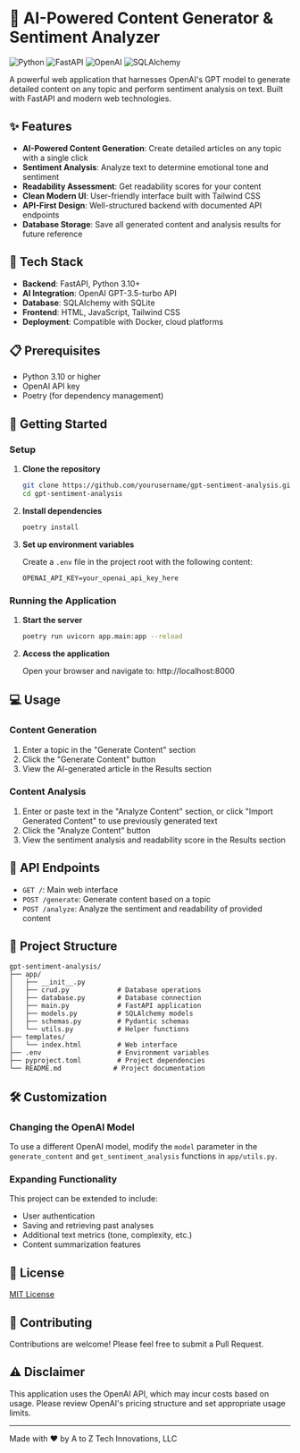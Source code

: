 # 🚀 AI-Powered Content Generator & Sentiment Analyzer

![Python](https://img.shields.io/badge/Python-3.10+-blue.svg)
![FastAPI](https://img.shields.io/badge/FastAPI-0.115-green.svg)
![OpenAI](https://img.shields.io/badge/OpenAI-API-orange.svg)
![SQLAlchemy](https://img.shields.io/badge/SQLAlchemy-2.0-red.svg)

A powerful web application that harnesses OpenAI's GPT model to generate detailed content on any topic and perform sentiment analysis on text. Built with FastAPI and modern web technologies.

## ✨ Features

- **AI-Powered Content Generation**: Create detailed articles on any topic with a single click
- **Sentiment Analysis**: Analyze text to determine emotional tone and sentiment
- **Readability Assessment**: Get readability scores for your content
- **Clean Modern UI**: User-friendly interface built with Tailwind CSS
- **API-First Design**: Well-structured backend with documented API endpoints
- **Database Storage**: Save all generated content and analysis results for future reference

## 🔧 Tech Stack

- **Backend**: FastAPI, Python 3.10+
- **AI Integration**: OpenAI GPT-3.5-turbo API
- **Database**: SQLAlchemy with SQLite
- **Frontend**: HTML, JavaScript, Tailwind CSS
- **Deployment**: Compatible with Docker, cloud platforms

## 📋 Prerequisites

- Python 3.10 or higher
- OpenAI API key
- Poetry (for dependency management)

## 🚀 Getting Started

### Setup

1. **Clone the repository**

   ```bash
   git clone https://github.com/yourusername/gpt-sentiment-analysis.git
   cd gpt-sentiment-analysis
   ```

2. **Install dependencies**

   ```bash
   poetry install
   ```

3. **Set up environment variables**

   Create a `.env` file in the project root with the following content:

   ```
   OPENAI_API_KEY=your_openai_api_key_here
   ```

### Running the Application

1. **Start the server**

   ```bash
   poetry run uvicorn app.main:app --reload
   ```

2. **Access the application**

   Open your browser and navigate to: http://localhost:8000

## 💻 Usage

### Content Generation

1. Enter a topic in the "Generate Content" section
2. Click the "Generate Content" button
3. View the AI-generated article in the Results section

### Content Analysis

1. Enter or paste text in the "Analyze Content" section, or click "Import Generated Content" to use previously generated text
2. Click the "Analyze Content" button
3. View the sentiment analysis and readability score in the Results section

## 🔌 API Endpoints

- `GET /`: Main web interface
- `POST /generate`: Generate content based on a topic
- `POST /analyze`: Analyze the sentiment and readability of provided content

## 📝 Project Structure

```
gpt-sentiment-analysis/
├── app/
│   ├── __init__.py
│   ├── crud.py            # Database operations
│   ├── database.py        # Database connection
│   ├── main.py            # FastAPI application
│   ├── models.py          # SQLAlchemy models
│   ├── schemas.py         # Pydantic schemas
│   └── utils.py           # Helper functions
├── templates/
│   └── index.html         # Web interface
├── .env                   # Environment variables
├── pyproject.toml         # Project dependencies
└── README.md             # Project documentation
```

## 🛠️ Customization

### Changing the OpenAI Model

To use a different OpenAI model, modify the `model` parameter in the `generate_content` and `get_sentiment_analysis` functions in `app/utils.py`.

### Expanding Functionality

This project can be extended to include:
- User authentication
- Saving and retrieving past analyses
- Additional text metrics (tone, complexity, etc.)
- Content summarization features

## 📄 License

[MIT License](LICENSE)

## 🤝 Contributing

Contributions are welcome! Please feel free to submit a Pull Request.

## ⚠️ Disclaimer

This application uses the OpenAI API, which may incur costs based on usage. Please review OpenAI's pricing structure and set appropriate usage limits.

---

Made with ❤️ by A to Z Tech Innovations, LLC